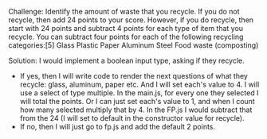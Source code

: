 Challenge: Identify the amount of waste that you recycle. If you do not recycle, then add 24 points to your score. However, if you do recycle, then start with 24 points and subtract 4 points for each type of item that you recycle. You can subtract four points for each of the following recycling categories:[5]
Glass
Plastic
Paper
Aluminum
Steel
Food waste (composting)

Solution:
I would implement a boolean input type, asking if they recycle.
- If yes, then I will write code to render the next questions of what they recycle: glass, aluminum, paper etc. And I will set each's value to 4. I will use a select of type multiple. In the main.js, for every 
one they selected I will total the points. Or I can just set each's value to 1, and when I count how many selected multiply that by 4. 
In the FP.js I would subtract that from the 24 (I will set to default in the constructor value for recycle).
- If no, then I will just go to fp.js and add the default 2 points. 
